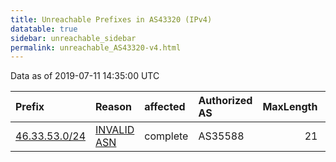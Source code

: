 ```yaml
---
title: Unreachable Prefixes in AS43320 (IPv4)
datatable: true
sidebar: unreachable_sidebar
permalink: unreachable_AS43320-v4.html
---
```


Data as of 2019-07-11 14:35:00 UTC


<div class="datatable-begin"></div>

| Prefix                                               | Reason                                                                                               | affected   | Authorized AS   |   MaxLength | Anchor                                         |   unreachable /24s |
|:-----------------------------------------------------|:-----------------------------------------------------------------------------------------------------|:-----------|:----------------|------------:|:-----------------------------------------------|-------------------:|
| [46.33.53.0/24](https://stat.ripe.net/46.33.53.0/24) | [INVALID ASN](https://rpki-validator.ripe.net/announcement-preview?asn=AS43320&prefix=46.33.53.0/24) | complete   | AS35588         |          21 | [RIPE](unreachable_RIPE_NCC_RPKI_Root-v4.html) |                  1 |

<div class="datatable-end"></div>